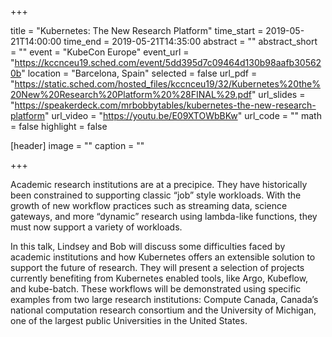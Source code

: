 +++

title = "Kubernetes: The New Research Platform"
time_start = 2019-05-21T14:00:00
time_end = 2019-05-21T14:35:00
abstract = ""
abstract_short = ""
event = "KubeCon Europe"
event_url = "https://kccnceu19.sched.com/event/5dd395d7c09464d130b98aafb305620b"
location = "Barcelona, Spain"
selected = false
url_pdf = "https://static.sched.com/hosted_files/kccnceu19/32/Kubernetes%20the%20New%20Research%20Platform%20%28FINAL%29.pdf"
url_slides = "https://speakerdeck.com/mrbobbytables/kubernetes-the-new-research-platform"
url_video = "https://youtu.be/E09XTOWbBKw"
url_code = ""
math = false
highlight = false

[header]
image = ""
caption = ""

+++

Academic research institutions are at a precipice. They have historically been constrained to supporting classic “job” style workloads. With the growth of new workflow practices such as streaming data, science gateways, and more “dynamic” research using lambda-like functions, they must now support a variety of workloads.

In this talk, Lindsey and Bob will discuss some difficulties faced by academic institutions and how Kubernetes offers an extensible solution to support the future of research. They will present a selection of projects currently benefiting from Kubernetes enabled tools, like Argo, Kubeflow, and kube-batch. These workflows will be demonstrated using specific examples from two large research institutions: Compute Canada, Canada’s national computation research consortium and the University of Michigan, one of the largest public Universities in the United States.
